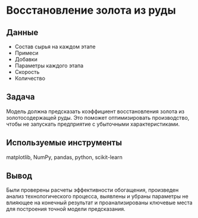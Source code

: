 # Восстановление золота из руды
## Данные
- Состав сырья на каждом этапе
- Примеси
- Добавки
- Параметры каждого этапа
- Скорость
- Количество
## Задача
Модель должна предсказать коэффициент восстановления золота из золотосодержащей руды. Это поможет оптимизировать производство, чтобы не запускать предприятие с убыточными характеристиками.
## Используемые инструменты
matplotlib, NumPy, pandas, python, scikit-learn
## Вывод
Были проверены расчеты эффективности обогащения, произведен анализ технологического процесса, выявлены и убраны параметры не влияющее на конечный результат и проанализированы ключевые места для построения точной модели предсказания.
